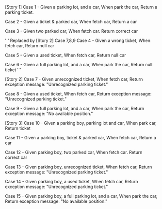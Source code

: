 [Story 1]
Case 1 - 
Given a parking lot, and a car,
When park the car, 
Return a parking ticket.

Case 2 - 
Given a ticket & parked car, 
When fetch car, 
Return a car

Case 3 - 
Given two parked car,
When fetch car.
Return correct car

''' Replaced by [Story 2] Case 7,8,9 
Case 4 - 
Given a wrong ticket, 
When fetch car, 
Return null car

Case 5 - 
Given a used ticket, 
When fetch car, 
Return null car

Case 6 - 
Given a full parking lot, and a car, 
When park the car, 
Return null ticket
'''

[Story 2]
Case 7 -
Given unrecognized ticket,
When fetch car,
Return exception message: "Unrecognized parking ticket."

Case 8 -
Given a used ticket,
When fetch car,
Return exception message: "Unrecognized parking ticket."

Case 9 -
Given a full parking lot, and a car,
When park the car,
Return exception message: "No available position."

[Story 3]
Case 10 -
Given a parking boy, parking lot and car,
When park car,
Return ticket

Case 11 -
Given a parking boy, ticket & parked car,
When fetch car,
Return a car

Case 12 -
Given parking boy, two parked car,
When fetch car.
Return correct car

Case 13 -
Given parking boy, unrecognized ticket,
When fetch car,
Return exception message: "Unrecognized parking ticket."

Case 14 -
Given parking boy, a used ticket,
When fetch car,
Return exception message: "Unrecognized parking ticket."

Case 15 -
Given parking boy, a full parking lot, and a car,
When park the car,
Return exception message: "No available position."